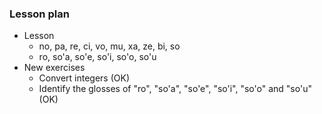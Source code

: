 ### Lesson plan

* Lesson
  * no, pa, re, ci, vo, mu, xa, ze, bi, so
  * ro, so'a, so'e, so'i, so'o, so'u
* New exercises
  * Convert integers (OK)
  * Identify the glosses of "ro", "so'a", "so'e", "so'i", "so'o" and "so'u" (OK)
